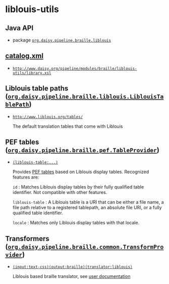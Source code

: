 # liblouis-utils

## Java API

- package [`org.daisy.pipeline.braille.liblouis`](java/org/daisy/pipeline/braille/liblouis/)

## [catalog.xml](resources/META-INF/catalog.xml)

- [`http://www.daisy.org/pipeline/modules/braille/liblouis-utils/library.xsl`](resources/xml/library.xsl)

## Liblouis table paths ([`org.daisy.pipeline.braille.liblouis.LiblouisTablePath`](http://daisy.github.io/pipeline/api/org/daisy/pipeline/braille/liblouis/LiblouisTablePath.html))

- [`http://www.liblouis.org/tables/`](resources/default-tables/)

  The default translation tables that come with Liblouis

## PEF tables ([`org.daisy.pipeline.braille.pef.TableProvider`](http://daisy.github.io/pipeline/api/org/daisy/pipeline/braille/pef/TableProvider.html))

- [`(liblouis-table:...)`](java/org/daisy/pipeline/braille/liblouis/pef/impl/LiblouisDisplayTableProvider.java)

  Provides [PEF
  tables](https://mtmse.github.io/dotify.api/latest/javadoc/org/daisy/dotify/api/table/Table.html)
  based on Liblouis display tables. Recognized features are:

  `id`
  : Matches Liblouis display tables by their fully qualified table
    identifier. Not compatible with other features.

  `liblouis-table`
  : A Liblouis table is a URI that can be either a file name, a file
    path relative to a registered tablepath, an absolute file URI, or
    a fully qualified table identifier.

  `locale`
  : Matches only Liblouis display tables with that locale.
  
## Transformers ([`org.daisy.pipeline.braille.common.TransformProvider`](http://daisy.github.io/pipeline/api/org/daisy/pipeline/braille/common/TransformProvider.html))

- [`(input:text-css)(output:braille)(translator:liblouis)`](java/org/daisy/pipeline/braille/liblouis/impl/LiblouisTranslatorJnaImplProvider.java)

  Liblouis based braille translator, see [user documentation](../../doc/)

<!--

- [`(hyphenator:liblouis)`](java/org/daisy/pipeline/braille/liblouis/impl/LiblouisHyphenatorJnaImplProvider.java)
  
  Liblouis based hyphenator. Recognized features are:

  `hyphenator`
  : Will only match if the value is "liblouis"
  
  `table`
  `liblouis-table`
  : A Liblouis table is a list of URIs that can be either a file name,
    a file path relative to a registered tablepath, an absolute file
    URI, or a fully qualified table identifier. The tablepath that
    contains the first "sub-table" in the list will be used as the
    base for resolving the subsequent sub-tables. This feature is not
    compatible with other features except `hyphenator` and `locale`.

  `locale`
  : Matches only hyphenators with that locale.
  
  The remaining features are passed on to
  [`lou_findTable`](http://liblouis.org/documentation/liblouis.html#lou_005ffindTable).

- [`(input:mathml)(output:braille)`](java/org/daisy/pipeline/braille/liblouis/impl/LiblouisMathMLTransform.java)
  
  Translates a MathML document to Braille using
  Liblouisutdml. Recognized features are:

  `locale`
  : If the locale is "en-GB" the math code used is "UK maths". If the
    locale is "en" the math code used is Nemeth. If the locale is "de"
    the math code used is Marburg. If the locale is "nl" the math code
    used is the Woluwe code.

## Saxon XPath functions ([`net.sf.saxon.lib.ExtensionFunctionDefinition`](https://www.saxonica.com/html/documentation9.8/javadoc/net/sf/saxon/lib/ExtensionFunctionDefinition.html))

- [`{http://liblouis.org/liblouis}hyphenate`](java/org/daisy/pipeline/braille/liblouis/saxon/impl/HyphenateDefinition.java)

  Hyphenate a text string using Liblouis, see [XSLT documentation](resources/xml/library.xsl)

## XMLCalabash XProc steps ([`org.daisy.common.xproc.calabash.XProcStepProvider`](http://daisy.github.io/pipeline/api/org/daisy/common/xproc/calabash/XProcStepProvider.html))

- [`{http://liblouis.org/liblouis}translate-file`](java/org/daisy/pipeline/braille/liblouis/calabash/impl/TranslateFileStep.java)

  See [XProc documentation](resources/xml/library.xpl)
-->


[Liblouis]: http://liblouis.org/

<link rev="dp2:doc" href="./"/>
<link rev="dp2:doc" href="java/org/daisy/pipeline/braille/liblouis/pef/impl/LiblouisDisplayTableProvider.java"/>
<link rev="dp2:doc" href="java/org/daisy/pipeline/braille/liblouis/impl/LiblouisTranslatorJnaImplProvider.java"/>
<link rev="dp2:doc" href="java/org/daisy/pipeline/braille/liblouis/impl/LiblouisCSSStyledDocumentTransform.java"/>
<link rev="dp2:doc" href="java/org/daisy/pipeline/braille/liblouis/impl/LiblouisHyphenatorJnaImplProvider.java"/>
<link rev="dp2:doc" href="java/org/daisy/pipeline/braille/liblouis/impl/LiblouisMathMLTransform.java"/>
<link rev="dp2:doc" href="java/org/daisy/pipeline/braille/liblouis/saxon/impl/HyphenateDefinition.java"/>
<link rev="dp2:doc" href="java/org/daisy/pipeline/braille/liblouis/calabash/impl/TranslateFileStep.java"/>
<link rel="rdf:type" href="http://www.daisy.org/ns/pipeline/apidoc"/>
